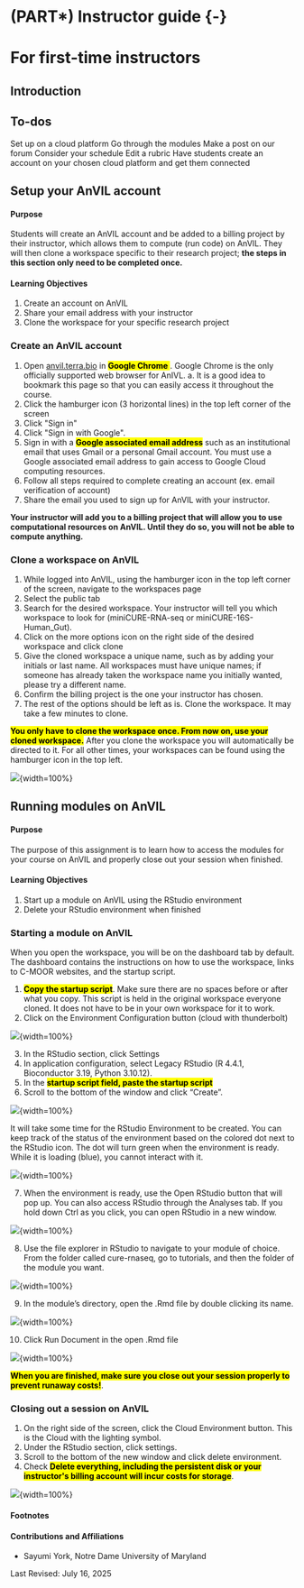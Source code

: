 
# (PART\*) Instructor guide {-}

# For first-time instructors

## Introduction

## To-dos
Set up on a cloud platform
Go through the modules
Make a post on our forum
Consider your schedule
Edit a rubric
Have students create an account on your chosen cloud platform and get them connected

## Setup your AnVIL account

#### Purpose

Students will create an AnVIL account and be added to a billing project by their instructor, which allows them to compute (run code) on AnVIL. They will then clone a workspace specific to their research project; **the steps in this section only need to be completed once.**

#### Learning Objectives

1. Create an account on AnVIL
1. Share your email address with your instructor
1. Clone the workspace for your specific research project

### Create an AnVIL account

1. Open [anvil.terra.bio](https://anvil.terra.bio/) in <mark> **Google Chrome** </mark>. Google Chrome is the only officially supported web browser for AnIVL.
    a. It is a good idea to bookmark this page so that you can easily access it throughout the course.
1. Click the hamburger icon (3 horizontal lines) in the top left corner of the screen 
1. Click "Sign in"
1. Click "Sign in with Google".
1. Sign in with a <mark>**Google associated email address**</mark> such as an institutional email that uses Gmail or a personal Gmail account. You must use a Google associated email address to gain access to Google Cloud computing resources. 
1. Follow all steps required to complete creating an account (ex. email verification of account)
1. Share the email you used to sign up for AnVIL with your instructor.

**Your instructor will add you to a billing project that will allow you to use computational resources on AnVIL. Until they do so, you will not be able to compute anything.** 

### Clone a workspace on AnVIL

1. While logged into AnVIL, using the hamburger icon in the top left corner of the screen, navigate to the workspaces page
1. Select the public tab
1. Search for the desired workspace. Your instructor will tell you which workspace to look for (miniCURE-RNA-seq or miniCURE-16S-Human_Gut).
1. Click on the more options icon on the right side of the desired workspace and click clone
1. Give the cloned workspace a unique name, such as by adding your initials or last name. All workspaces must have unique names; if someone has already taken the workspace name you initially wanted, please try a different name.
1. Confirm the billing project is the one your instructor has chosen.
1. The rest of the options should be left as is. Clone the workspace. It may take a few minutes to clone.

<mark>**You only have to clone the workspace once. From now on, use your cloned workspace.**</mark> After you clone the workspace you will automatically be directed to it. For all other times, your workspaces can be found using the hamburger icon in the top left.

![](instructor_guide_files/figure-docx//1dI8-_iVqbkzNMf11M4dK85E8ZW3OyZECs_YwMKw5fhs_g3632cdae791_0_18.png){width=100%}


## Running modules on AnVIL

#### Purpose

The purpose of this assignment is to learn how to access the modules for your course on AnVIL and properly close out your session when finished.

#### Learning Objectives

1. Start up a module on AnVIL using the RStudio environment
1. Delete your RStudio environment when finished

### Starting a module on AnVIL

When you open the workspace, you will be on the dashboard tab by default. The dashboard contains the instructions on how to use the workspace, links to C-MOOR websites, and the startup script.

1. <mark>**Copy the startup script**</mark>. Make sure there are no spaces before or after what you copy. This script is held in the original workspace everyone cloned. It does not have to be in your own workspace for it to work.
2. Click on the Environment Configuration button (cloud with thunderbolt)

![](instructor_guide_files/figure-docx//1dI8-_iVqbkzNMf11M4dK85E8ZW3OyZECs_YwMKw5fhs_g3632cdae791_0_87.png){width=100%}

3. In the RStudio section, click Settings
4. In application configuration, select Legacy RStudio (R 4.4.1, Bioconductor 3.19, Python 3.10.12). 
5. In the <mark>**startup script field, paste the startup script**</mark>
6. Scroll to the bottom of the window and click “Create”. 

![](instructor_guide_files/figure-docx//1dI8-_iVqbkzNMf11M4dK85E8ZW3OyZECs_YwMKw5fhs_g3632cdae791_0_91.png){width=100%}

It will take some time for the RStudio Environment to be created. You can keep track of the status of the environment based on the colored dot next to the RStudio icon. The dot will turn green when the environment is ready. While it is loading (blue), you cannot interact with it.

![](instructor_guide_files/figure-docx//1dI8-_iVqbkzNMf11M4dK85E8ZW3OyZECs_YwMKw5fhs_g3632cdae791_0_95.png){width=100%}

7. When the environment is ready, use the Open RStudio button that will pop up. You can also access RStudio through the Analyses tab. If you hold down Ctrl as you click, you can open RStudio in a new window.

![](instructor_guide_files/figure-docx//1dI8-_iVqbkzNMf11M4dK85E8ZW3OyZECs_YwMKw5fhs_g3632cdae791_0_99.png){width=100%}

8. Use the file explorer in RStudio to navigate to your module of choice. From the folder called cure-rnaseq, go to tutorials, and then the folder of the module you want.

![](instructor_guide_files/figure-docx//1dI8-_iVqbkzNMf11M4dK85E8ZW3OyZECs_YwMKw5fhs_g3632cdae791_0_103.png){width=100%}

9. In the module’s directory, open the .Rmd file by double clicking its name.

![](instructor_guide_files/figure-docx//1dI8-_iVqbkzNMf11M4dK85E8ZW3OyZECs_YwMKw5fhs_g3632cdae791_0_107.png){width=100%}

10. Click Run Document in the open .Rmd file

![](instructor_guide_files/figure-docx//1dI8-_iVqbkzNMf11M4dK85E8ZW3OyZECs_YwMKw5fhs_g3632cdae791_0_111.png){width=100%}

<mark>**When you are finished, make sure you close out your session properly to prevent runaway costs!**</mark>. 

### Closing out a session on AnVIL

1. On the right side of the screen, click the Cloud Environment button. This is the Cloud with the lighting symbol.
1. Under the RStudio section, click settings.
1. Scroll to the bottom of the new window and click delete environment.
1. Check <mark>**Delete everything, including the persistent disk or your instructor's billing account will incur costs for storage**</mark>. 

![](instructor_guide_files/figure-docx//1dI8-_iVqbkzNMf11M4dK85E8ZW3OyZECs_YwMKw5fhs_g3632cdae791_0_180.png){width=100%}

#### Footnotes

#### Contributions and Affiliations

- Sayumi York, Notre Dame University of Maryland

Last Revised: July 16, 2025
